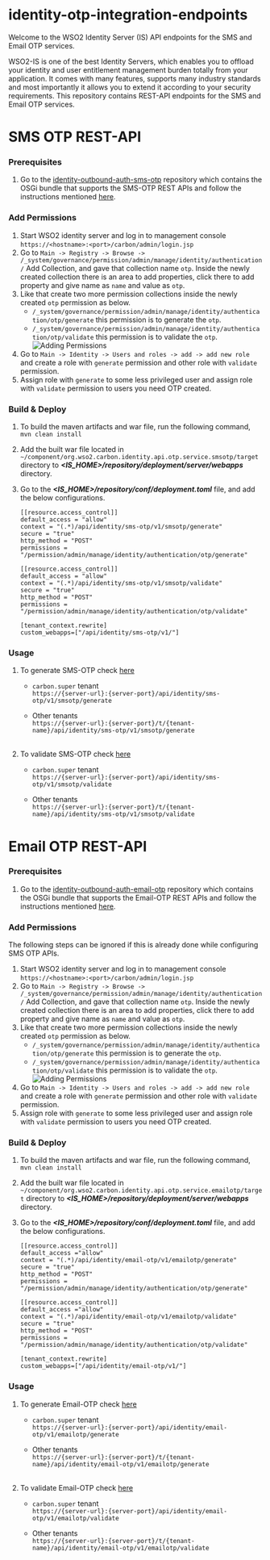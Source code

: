 # identity-otp-integration-endpoints
Welcome to the WSO2 Identity Server (IS) API endpoints for the SMS and Email OTP services.

WSO2-IS is one of the best Identity Servers, which enables you to offload your identity and user entitlement management 
burden totally from your application. It comes with many features, supports many industry standards and most importantly 
it allows you to extend it according to your security requirements. This repository contains REST-API endpoints for the SMS 
and Email OTP services.

# SMS OTP REST-API
### Prerequisites

1. Go to the [identity-outbound-auth-sms-otp](https://github.com/wso2-extensions/identity-outbound-auth-sms-otp) repository which contains the OSGi bundle that supports the SMS-OTP REST APIs and follow the instructions mentioned [here](https://github.com/wso2-extensions/identity-outbound-auth-sms-otp/blob/master/docs/sms_otp_service.md).

### Add Permissions
1. Start WSO2 identity server and log in to management console `https://<hostname>:<port>/carbon/admin/login.jsp`
2. Go to `Main -> Registry -> Browse -> /_system/governance/permission/admin/manage/identity/authentication/` Add Collection, and gave that collection name `otp`. Inside the newly created collection there is an area to add properties, click there to add property and give name as `name` and value as `otp`.
3. Like that create two more permission collections inside the newly created `otp` permission as below.
    - `/_system/governance/permission/admin/manage/identity/authentication/otp/generate` this permission is to generate the `otp`.
    - `/_system/governance/permission/admin/manage/identity/authentication/otp/validate` this permission is to validate the `otp`.
   ![Adding Permissions](https://github.com/maneeshaindrachapa/wso2-otp-service-endpoints/blob/email-otp-endpoints/images/Add%20permissions.gif)
4. Go to `Main -> Identity -> Users and roles -> add -> add new role` and create a role with `generate` permission and other role with `validate` permission.
5. Assign role with `generate` to some less privileged user and assign role with `validate` permission to users you need OTP created.

### Build & Deploy
1. To build the maven artifacts and war file, run the following command,
   `mvn clean install`

2. Add the built war file located in `~/component/org.wso2.carbon.identity.api.otp.service.smsotp/target` 
directory to **_<IS_HOME>/repository/deployment/server/webapps_** directory.

3. Go to the **_<IS_HOME>/repository/conf/deployment.toml_** file, and add the below configurations.
   ```
   [[resource.access_control]]
   default_access = "allow"
   context = "(.*)/api/identity/sms-otp/v1/smsotp/generate"
   secure = "true"
   http_method = "POST"
   permissions = "/permission/admin/manage/identity/authentication/otp/generate"
   
   [[resource.access_control]]
   default_access = "allow"
   context = "(.*)/api/identity/sms-otp/v1/smsotp/validate"
   secure = "true"
   http_method = "POST"
   permissions = "/permission/admin/manage/identity/authentication/otp/validate"
   
   [tenant_context.rewrite]
   custom_webapps=["/api/identity/sms-otp/v1/"]
   ```
### Usage
1. To generate SMS-OTP check [here](https://github.com/wso2-extensions/identity-otp-integration-endpoints/blob/master/component/org.wso2.carbon.identity.api.otp.service.smsotp/src/main/resources/sms-otp.yaml)
   
   - `carbon.super` tenant<br>
      `https://{server-url}:{server-port}/api/identity/sms-otp/v1/smsotp/generate`
   
   - Other tenants<br>
     `https://{server-url}:{server-port}/t/{tenant-name}/api/identity/sms-otp/v1/smsotp/generate`<br><br>

2. To validate SMS-OTP check [here](https://github.com/wso2-extensions/identity-otp-integration-endpoints/blob/master/component/org.wso2.carbon.identity.api.otp.service.smsotp/src/main/resources/sms-otp.yaml)
 
    - `carbon.super` tenant<br>
     `https://{server-url}:{server-port}/api/identity/sms-otp/v1/smsotp/validate`

    - Other tenants<br>
   `https://{server-url}:{server-port}/t/{tenant-name}/api/identity/sms-otp/v1/smsotp/validate`

# Email OTP REST-API
### Prerequisites

1. Go to the [identity-outbound-auth-email-otp](https://github.com/wso2-extensions/identity-outbound-auth-email-otp) repository which contains the OSGi bundle that supports the Email-OTP REST APIs and follow the instructions mentioned [here](https://github.com/wso2-extensions/identity-outbound-auth-email-otp/blob/master/docs/email_otp_service.md).

### Add Permissions
The following steps can be ignored if this is already done while configuring SMS OTP APIs.

1. Start WSO2 identity server and log in to management console `https://<hostname>:<port>/carbon/admin/login.jsp`
2. Go to `Main -> Registry -> Browse -> /_system/governance/permission/admin/manage/identity/authentication/` Add Collection, and gave that collection name `otp`. Inside the newly created collection there is an area to add properties, click there to add property and give name as `name` and value as `otp`.
3. Like that create two more permission collections inside the newly created `otp` permission as below.
    - `/_system/governance/permission/admin/manage/identity/authentication/otp/generate` this permission is to generate the `otp`.
    - `/_system/governance/permission/admin/manage/identity/authentication/otp/validate` this permission is to validate the `otp`.
   ![Adding Permissions](https://github.com/maneeshaindrachapa/wso2-otp-service-endpoints/blob/email-otp-endpoints/images/Add%20permissions.gif)
4. Go to `Main -> Identity -> Users and roles -> add -> add new role` and create a role with `generate` permission and other role with `validate` permission.
5. Assign role with `generate` to some less privileged user and assign role with `validate` permission to users you need OTP created.

### Build & Deploy
1. To build the maven artifacts and war file, run the following command,
   `mvn clean install`

2. Add the built war file located in `~/component/org.wso2.carbon.identity.api.otp.service.emailotp/target`
   directory to **_<IS_HOME>/repository/deployment/server/webapps_** directory.

3. Go to the **_<IS_HOME>/repository/conf/deployment.toml_** file, and add the below configurations.
   ```
   [[resource.access_control]]
   default_access ="allow"
   context = "(.*)/api/identity/email-otp/v1/emailotp/generate"
   secure = "true"
   http_method = "POST"
   permissions = "/permission/admin/manage/identity/authentication/otp/generate"

   [[resource.access_control]]
   default_access ="allow"
   context = "(.*)/api/identity/email-otp/v1/emailotp/validate"
   secure = "true"
   http_method = "POST"
   permissions = "/permission/admin/manage/identity/authentication/otp/validate"
   
   [tenant_context.rewrite]
   custom_webapps=["/api/identity/email-otp/v1/"]
   ```
### Usage
1. To generate Email-OTP check [here](https://github.com/wso2-extensions/identity-otp-integration-endpoints/blob/master/component/org.wso2.carbon.identity.api.otp.service.emailotp/src/main/resources/email-otp.yaml)

    - `carbon.super` tenant<br>
      `https://{server-url}:{server-port}/api/identity/email-otp/v1/emailotp/generate`

    - Other tenants<br>
      `https://{server-url}:{server-port}/t/{tenant-name}/api/identity/email-otp/v1/emailotp/generate`<br><br>

2. To validate Email-OTP check [here](https://github.com/wso2-extensions/identity-otp-integration-endpoints/blob/master/component/org.wso2.carbon.identity.api.otp.service.emailotp/src/main/resources/email-otp.yaml)

    - `carbon.super` tenant<br>
      `https://{server-url}:{server-port}/api/identity/email-otp/v1/emailotp/validate`

    - Other tenants<br>
      `https://{server-url}:{server-port}/t/{tenant-name}/api/identity/email-otp/v1/emailotp/validate`